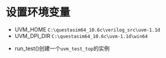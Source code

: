 # 设置环境变量

* UVM_HOME `C:\questasim64_10.6c\verilog_src\uvm-1.1d` 
* UVM_DPI_DIR `C:\questasim64_10.6c\uvm-1.1d\win64`

- run_test()创建一个`uvm_test_top`的实例